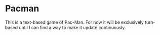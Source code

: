 # Pacman

This is a text-based game of Pac-Man. For now it will be exclusively turn-based until I can find a way to make it update continuously.
